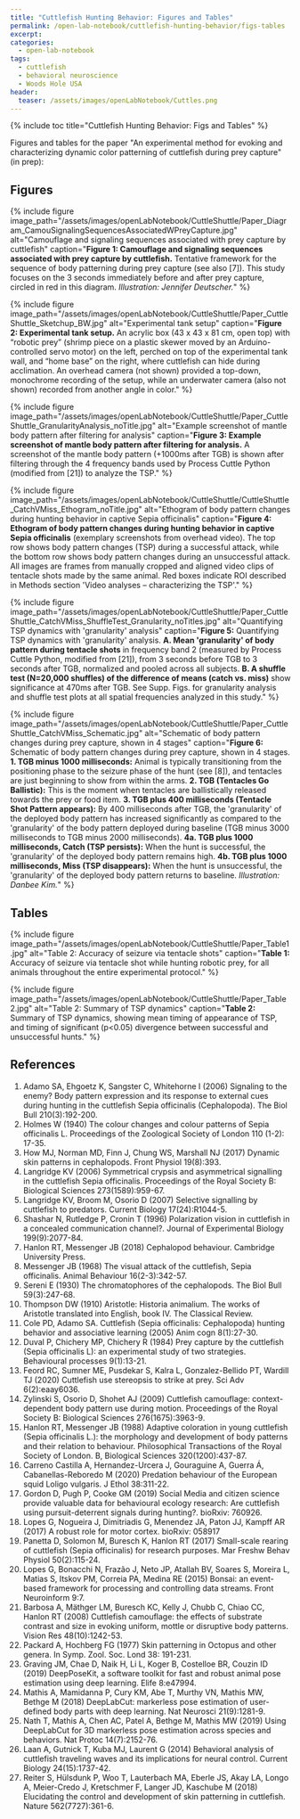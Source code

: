```yaml
---
title: "Cuttlefish Hunting Behavior: Figures and Tables"
permalink: /open-lab-notebook/cuttlefish-hunting-behavior/figs-tables
excerpt:
categories:
  - open-lab-notebook
tags:
  - cuttlefish
  - behavioral neuroscience
  - Woods Hole USA
header:
  teaser: /assets/images/openLabNotebook/Cuttles.png
---
```


{% include toc title="Cuttlefish Hunting Behavior: Figs and Tables" %}

Figures and tables for the paper "An experimental method for evoking and characterizing dynamic color patterning of cuttlefish during prey capture" (in prep):

## Figures

{% include figure image_path="/assets/images/openLabNotebook/CuttleShuttle/Paper_Diagram_CamouSignalingSequencesAssociatedWPreyCapture.jpg" alt="Camouflage and signaling sequences associated with prey capture by cuttlefish" caption="**Figure 1: Camouflage and signaling sequences associated with prey capture by cuttlefish.** Tentative framework for the sequence of body patterning during prey capture (see also [7]). This study focuses on the 3 seconds immediately before and after prey capture, circled in red in this diagram. *Illustration: Jennifer Deutscher.*" %}

{% include figure image_path="/assets/images/openLabNotebook/CuttleShuttle/Paper_CuttleShuttle_Sketchup_BW.jpg" alt="Experimental tank setup" caption="**Figure 2: Experimental tank setup.** An acrylic box (43 x 43 x 81 cm, open top) with “robotic prey” (shrimp piece on a plastic skewer moved by an Arduino-controlled servo motor) on the left, perched on top of the experimental tank wall, and “home base” on the right, where cuttlefish can hide during acclimation. An overhead camera (not shown) provided a top-down, monochrome recording of the setup, while an underwater camera (also not shown) recorded from another angle in color." %}

{% include figure image_path="/assets/images/openLabNotebook/CuttleShuttle/Paper_CuttleShuttle_GranularityAnalysis_noTitle.jpg" alt="Example screenshot of mantle body pattern after filtering for analysis" caption="**Figure 3: Example screenshot of mantle body pattern after filtering for analysis.** A screenshot of the mantle body pattern (+1000ms after TGB) is shown after filtering through the 4 frequency bands used by Process Cuttle Python (modified from [21]) to analyze the TSP." %}

{% include figure image_path="/assets/images/openLabNotebook/CuttleShuttle/CuttleShuttle_CatchVMiss_Ethogram_noTitle.jpg" alt="Ethogram of body pattern changes during hunting behavior in captive Sepia officinalis" caption="**Figure 4: Ethogram of body pattern changes during hunting behavior in captive Sepia officinalis** (exemplary screenshots from overhead video). The top row shows body pattern changes (TSP) during a successful attack, while the bottom row shows body pattern changes during an unsuccessful attack. All images are frames from manually cropped and aligned video clips of tentacle shots made by the same animal. Red boxes indicate ROI described in Methods section 'Video analyses – characterizing the TSP'." %}

{% include figure image_path="/assets/images/openLabNotebook/CuttleShuttle/Paper_CuttleShuttle_CatchVMiss_ShuffleTest_Granularity_noTitles.jpg" alt="Quantifying TSP dynamics with 'granularity' analysis" caption="**Figure 5:** Quantifying TSP dynamics with 'granularity' analysis. **A. Mean 'granularity' of body pattern during tentacle shots** in frequency band 2 (measured by Process Cuttle Python, modified from [21]), from 3 seconds before TGB to 3 seconds after TGB, normalized and pooled across all subjects. **B. A shuffle test (N=20,000 shuffles) of the difference of means (catch vs. miss)** show significance at 470ms after TGB. See Supp. Figs. for granularity analysis and shuffle test plots at all spatial frequencies analyzed in this study." %}

{% include figure image_path="/assets/images/openLabNotebook/CuttleShuttle/Paper_CuttleShuttle_CatchVMiss_Schematic.jpg" alt="Schematic of body pattern changes during prey capture, shown in 4 stages" caption="**Figure 6:** Schematic of body pattern changes during prey capture, shown in 4 stages. **1. TGB minus 1000 milliseconds:** Animal is typically transitioning from the positioning phase to the seizure phase of the hunt (see [8]), and tentacles are just beginning to show from within the arms. **2. TGB (Tentacles Go Ballistic):** This is the moment when tentacles are ballistically released towards the prey or food item. **3. TGB plus 400 milliseconds (Tentacle Shot Pattern appears):** By 400 milliseconds after TGB, the 'granularity' of the deployed body pattern has increased significantly as compared to the 'granularity' of the body pattern deployed during baseline (TGB minus 3000 milliseconds to TGB minus 2000 milliseconds). **4a. TGB plus 1000 milliseconds, Catch (TSP persists):** When the hunt is successful, the 'granularity' of the deployed body pattern remains high. **4b. TGB plus 1000 milliseconds, Miss (TSP disappears):** When the hunt is unsuccessful, the 'granularity' of the deployed body pattern returns to baseline. *Illustration: Danbee Kim.*" %}

## Tables

{% include figure image_path="/assets/images/openLabNotebook/CuttleShuttle/Paper_Table1.jpg" alt="Table 2: Accuracy of seizure via tentacle shots" caption="**Table 1:** Accuracy of seizure via tentacle shot while hunting robotic prey, for all animals throughout the entire experimental protocol." %}

{% include figure image_path="/assets/images/openLabNotebook/CuttleShuttle/Paper_Table2.jpg" alt="Table 2: Summary of TSP dynamics" caption="**Table 2:** Summary of TSP dynamics, showing mean timing of appearance of TSP, and timing of significant (p<0.05) divergence between successful and unsuccessful hunts." %}

## References

1. Adamo SA, Ehgoetz K, Sangster C, Whitehorne I (2006) Signaling to the enemy? Body pattern expression and its response to external cues during hunting in the cuttlefish Sepia officinalis (Cephalopoda). The Biol Bull 210(3):192-200.
2. Holmes W (1940) The colour changes and colour patterns of Sepia officinalis L. Proceedings of the Zoological Society of London 110 (1-2): 17-35.
3. How MJ, Norman MD, Finn J, Chung WS, Marshall NJ (2017) Dynamic skin patterns in cephalopods. Front Physiol 19(8):393.
4. Langridge KV (2006) Symmetrical crypsis and asymmetrical signalling in the cuttlefish Sepia officinalis. Proceedings of the Royal Society B: Biological Sciences 273(1589):959-67.
5. Langridge KV, Broom M, Osorio D (2007) Selective signalling by cuttlefish to predators. Current Biology 17(24):R1044-5.
6. Shashar N, Rutledge P, Cronin T (1996) Polarization vision in cuttlefish in a concealed communication channel?. Journal of Experimental Biology 199(9):2077-84.
7. Hanlon RT, Messenger JB (2018) Cephalopod behaviour. Cambridge University Press.
8. Messenger JB (1968) The visual attack of the cuttlefish, Sepia officinalis. Animal Behaviour 16(2-3):342-57.
9. Sereni E (1930) The chromatophores of the cephalopods. The Biol Bull 59(3):247-68.
10. Thompson DW (1910) Aristotle: Historia animalium. The works of Aristotle translated into English, book IV. The Classical Review.
11. Cole PD, Adamo SA. Cuttlefish (Sepia officinalis: Cephalopoda) hunting behavior and associative learning (2005) Anim cogn 8(1):27-30.
12. Duval P, Chichery MP, Chichery R (1984) Prey capture by the cuttlefish (Sepia officinalis L): an experimental study of two strategies. Behavioural processes 9(1):13-21.
13. Feord RC, Sumner ME, Pusdekar S, Kalra L, Gonzalez-Bellido PT, Wardill TJ (2020) Cuttlefish use stereopsis to strike at prey. Sci Adv 6(2):eaay6036.
14. Zylinski S, Osorio D, Shohet AJ (2009) Cuttlefish camouflage: context-dependent body pattern use during motion. Proceedings of the Royal Society B: Biological Sciences 276(1675):3963-9.
15. Hanlon RT, Messenger JB (1988) Adaptive coloration in young cuttlefish (Sepia officinalis L.): the morphology and development of body patterns and their relation to behaviour. Philosophical Transactions of the Royal Society of London. B, Biological Sciences 320(1200):437-87.
16. Carreno Castilla A, Hernandez-Urcera J, Gouraguine A, Guerra Á, Cabanellas-Reboredo M (2020) Predation behaviour of the European squid Loligo vulgaris. J Ethol 38:311-22.
17. Gordon D, Pugh P, Cooke GM (2019) Social Media and citizen science provide valuable data for behavioural ecology research: Are cuttlefish using pursuit-deterrent signals during hunting?. bioRxiv: 760926.
18. Lopes G, Nogueira J, Dimitriadis G, Menendez JA, Paton JJ, Kampff AR (2017) A robust role for motor cortex. bioRxiv: 058917
19. Panetta D, Solomon M, Buresch K, Hanlon RT (2017) Small-scale rearing of cuttlefish (Sepia officinalis) for research purposes. Mar Freshw Behav Physiol 50(2):115-24.
20. Lopes G, Bonacchi N, Frazão J, Neto JP, Atallah BV, Soares S, Moreira L, Matias S, Itskov PM, Correia PA, Medina RE (2015) Bonsai: an event-based framework for processing and controlling data streams. Front Neuroinform 9:7.
21. Barbosa A, Mäthger LM, Buresch KC, Kelly J, Chubb C, Chiao CC, Hanlon RT (2008) Cuttlefish camouflage: the effects of substrate contrast and size in evoking uniform, mottle or disruptive body patterns. Vision Res 48(10):1242-53.
22. Packard A, Hochberg FG (1977) Skin patterning in Octopus and other genera. In Symp. Zool. Soc. Lond 38: 191-231.
23. Graving JM, Chae D, Naik H, Li L, Koger B, Costelloe BR, Couzin ID (2019) DeepPoseKit, a software toolkit for fast and robust animal pose estimation using deep learning. Elife 8:e47994.
24. Mathis A, Mamidanna P, Cury KM, Abe T, Murthy VN, Mathis MW, Bethge M (2018) DeepLabCut: markerless pose estimation of user-defined body parts with deep learning. Nat Neurosci 21(9):1281-9.
25. Nath T, Mathis A, Chen AC, Patel A, Bethge M, Mathis MW (2019) Using DeepLabCut for 3D markerless pose estimation across species and behaviors. Nat Protoc 14(7):2152-76.
26. Laan A, Gutnick T, Kuba MJ, Laurent G (2014) Behavioral analysis of cuttlefish traveling waves and its implications for neural control. Current Biology 24(15):1737-42.
27. Reiter S, Hülsdunk P, Woo T, Lauterbach MA, Eberle JS, Akay LA, Longo A, Meier-Credo J, Kretschmer F, Langer JD, Kaschube M (2018) Elucidating the control and development of skin patterning in cuttlefish. Nature 562(7727):361-6.
